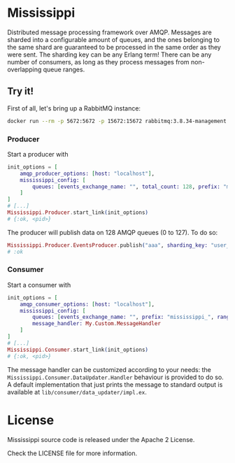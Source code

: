 # Mississippi

Distributed message processing framework over AMQP.
Messages are sharded into a configurable amount of queues,
and the ones belonging to the same shard are guaranteed to be processed
in the same order as they were sent. The sharding key can be any Erlang term!
There can be any number of consumers, as long as they process messages from
non-overlapping queue ranges.

## Try it!
First of all, let's bring up a RabbitMQ instance:

```sh
docker run --rm -p 5672:5672 -p 15672:15672 rabbitmq:3.8.34-management
```
### Producer
Start a producer with
```elixir
init_options = [
    amqp_producer_options: [host: "localhost"],
    mississippi_config: [
        queues: [events_exchange_name: "", total_count: 128, prefix: "mississippi_"]
    ]
]
# [...]
Mississippi.Producer.start_link(init_options)
# {:ok, <pid>}
```
The producer will publish data on 128 AMQP queues (0 to 127).
To do so:
```elixir
Mississippi.Producer.EventsProducer.publish("aaa", sharding_key: "user_1")
# :ok
```

### Consumer
Start a consumer with
```elixir
init_options = [
    amqp_consumer_options: [host: "localhost"],
    mississippi_config: [
        queues: [events_exchange_name: "", prefix: "mississippi_", range_start: 0, range_end: 127, total_count: 128],
        message_handler: My.Custom.MessageHandler
    ]
]
# [...]
Mississippi.Consumer.start_link(init_options)
# {:ok, <pid>}
```

The message handler can be customized according to your needs: the
`Mississippi.Consumer.DataUpdater.Handler` behaviour is provided to do so.
A default implementation that just prints the message to standard output is available
at `lib/consumer/data_updater/impl.ex`.


# License

Mississippi source code is released under the Apache 2 License.

Check the LICENSE file for more information.
